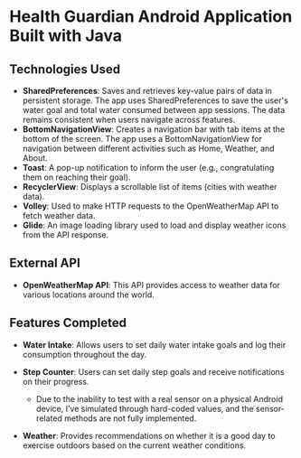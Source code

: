 # Health Guardian Android Application Built with Java

## Technologies Used

- **SharedPreferences**: Saves and retrieves key-value pairs of data in persistent storage. The app uses SharedPreferences to save the user's water goal and total water consumed between app sessions. The data remains consistent when users navigate across features.
- **BottomNavigationView**: Creates a navigation bar with tab items at the bottom of the screen. The app uses a BottomNavigationView for navigation between different activities such as Home, Weather, and About.
- **Toast**: A pop-up notification to inform the user (e.g., congratulating them on reaching their goal).
- **RecyclerView**: Displays a scrollable list of items (cities with weather data).
- **Volley**: Used to make HTTP requests to the OpenWeatherMap API to fetch weather data.
- **Glide**: An image loading library used to load and display weather icons from the API response.

## External API

- **OpenWeatherMap API**: This API provides access to weather data for various locations around the world.

## Features Completed

- **Water Intake**: Allows users to set daily water intake goals and log their consumption throughout the day.
  
- **Step Counter**: Users can set daily step goals and receive notifications on their progress.
  - Due to the inability to test with a real sensor on a physical Android device, I’ve simulated through hard-coded values, and the sensor-related methods are not fully implemented.

- **Weather**: Provides recommendations on whether it is a good day to exercise outdoors based on the current weather conditions.
